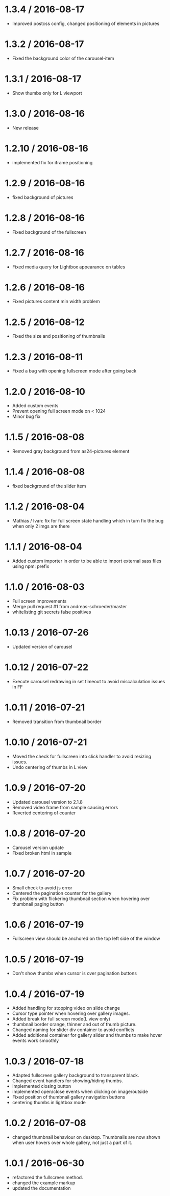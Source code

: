 
1.3.4 / 2016-08-17
==================

  * Improved postcss config, changed positioning of elements in pictures

1.3.2 / 2016-08-17
==================

  * Fixed the background color of the carousel-item

1.3.1 / 2016-08-17
==================

  * Show thumbs only for L viewport

1.3.0 / 2016-08-16
==================

  * New release

1.2.10 / 2016-08-16
==================

  * implemented fix for iframe positioning

1.2.9 / 2016-08-16
==================

  * fixed background of pictures

1.2.8 / 2016-08-16
==================

  * Fixed background of the fullscreen

1.2.7 / 2016-08-16
==================

  * Fixed media query for Lightbox appearance on tables

1.2.6 / 2016-08-16
==================

  * Fixed pictures content min width problem

1.2.5 / 2016-08-12
==================

  * Fixed the size and positioning of thumbnails

1.2.3 / 2016-08-11
==================

  * Fixed a bug with opening fullscreen mode after going back

1.2.0 / 2016-08-10
==================

  * Added custom events
  * Prevent opening full screen mode on < 1024
  * Minor bug fix

1.1.5 / 2016-08-08
==================

  * Removed gray background from as24-pictures element

1.1.4 / 2016-08-08
==================

  * fixed background of the slider item

1.1.2 / 2016-08-04
==================

  * Mathias / Ivan: fix for full screen state handling which in turn fix the bug when only 2 imgs are there

1.1.1 / 2016-08-04
==================

  * Added custom importer in order to be able to import external sass files using npm: prefix

1.1.0 / 2016-08-03
==================

  * Full screen improvements
  * Merge pull request #1 from andreas-schroeder/master
  * whitelisting git secrets false positives

1.0.13 / 2016-07-26
==================

  * Updated version of carousel

1.0.12 / 2016-07-22
==================

  * Execute carousel redrawing in set timeout to avoid miscalculation issues in FF

1.0.11 / 2016-07-21
==================

  * Removed transition from thumbnail border

1.0.10 / 2016-07-21
==================

  * Moved the check for fullscreen into click handler to avoid resizing issues.
  * Undo centering of thumbs in L view

1.0.9 / 2016-07-20
==================

  * Updated carousel version to 2.1.8
  * Removed video frame from sample causing errors
  * Reverted centering of counter

1.0.8 / 2016-07-20
==================

  * Carousel version update
  * Fixed broken html in sample

1.0.7 / 2016-07-20
==================

  * Small check to avoid js error
  * Centered the pagination counter for the gallery
  * Fix problem with flickering thumbnail section when hovering over thumbnail paging button

1.0.6 / 2016-07-19
==================

  * Fullscreen view should be anchored on the top left side of the window

1.0.5 / 2016-07-19
==================

  * Don't show thumbs when cursor is over pagination buttons

1.0.4 / 2016-07-19
==================

  * Added handling for stopping video on slide change
  * Cursor type pointer when hovering over gallery images.
  * Added break for full screen mode(L view only)
  * thumbnail border orange, thinner and out of thumb picture.
  * Changed naming for slider div container to avoid conflicts
  * Added additional container for gallery slider and thumbs to make hover events work smoothly

1.0.3 / 2016-07-18
==================

  * Adapted fullscreen gallery background to transparent black.
  * Changed event handlers for showing/hiding thumbs.
  * implemented closing button
  * implemented open/close events when clicking on image/outside
  * Fixed position of thumbnail gallery navigation buttons
  * centering thumbs in lightbox mode

1.0.2 / 2016-07-08
==================

  * changed thumbnail behaviour on desktop. Thumbnails are now shown when user hovers over whole gallery, not just a part of it.

1.0.1 / 2016-06-30
==================
  * refactored the fullscreen method.
  * changed the example markup
  * updated the documentation
